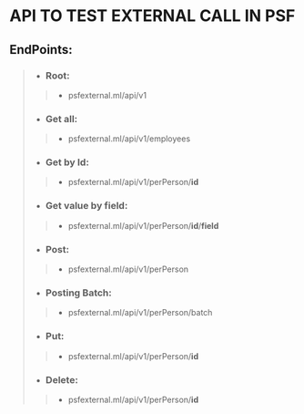 ﻿# API TO TEST EXTERNAL CALL IN PSF

## EndPoints:

> - ### Root:
>> - psfexternal.ml/api/v1
> - ### Get all:
>> - psfexternal.ml/api/v1/employees
> - ### Get by Id:
>> - psfexternal.ml/api/v1/perPerson/**id**
> - ### Get value by field:
>> - psfexternal.ml/api/v1/perPerson/**id**/**field**
> - ### Post:
>> - psfexternal.ml/api/v1/perPerson
> - ### Posting Batch:
>> - psfexternal.ml/api/v1/perPerson/batch
> - ### Put:
>> - psfexternal.ml/api/v1/perPerson/**id**
> - ### Delete:
>> - psfexternal.ml/api/v1/perPerson/**id**
